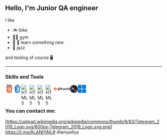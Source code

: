 ## Hello, I'm Junior QA engineer

I like
* :bike:   bike
* :weight_lifting_woman:   gym
* :book: :mag_right:   learn something new
* :saxophone:   jazz

and testing of course   :desktop_computer:

---
### Skills and Tools
<img align="left" alt="HTML5" width="26px" src=https://raw.githubusercontent.com/github/explore/80688e429a7d4ef2fca1e82350fe8e3517d3494d/topics/html/html.png />
<img align="left" alt="HTML5" width="26px" src=https://raw.githubusercontent.com/github/explore/80688e429a7d4ef2fca1e82350fe8e3517d3494d/topics/css/css.png/>
<img align="left" alt="HTML5" width="26px" src=https://media.proglib.io/wp-uploads/2017/02/download.png/>
<img align="left" alt="HTML5" width="26px" src=https://upload.wikimedia.org/wikipedia/ru/thumb/3/39/Java_logo.svg/1200px-Java_logo.svg.png/>
<img align="left" alt="HTML5" width="26px" src=https://images.credly.com/images/1d00cba3-b482-410c-a507-26d58e77f1db/Artboard_Copy_16.png/>
<img align="left" alt="HTML5" width="26px" src=https://www.itsdelta.ru/upload/iblock/d41/d4164c9d28b9e2c11e347b5e477ab831.png/>
<img align="left" alt="HTML5" width="26px" src=https://raw.githubusercontent.com/github/explore/80688e429a7d4ef2fca1e82350fe8e3517d3494d/topics/git/git.png/>
<img align="left" alt="HTML5" width="26px" src=https://raw.githubusercontent.com/github/explore/868696fc547869eb5de5add3b3695abdd43bb9dc/topics/macos/macos.png/>
<img align="left" alt="HTML5" width="26px" src=https://raw.githubusercontent.com/github/explore/d92924b1d925bb134e308bd29c9de6c302ed3beb/topics/terminal/terminal.png/>
<img align="left" alt="HTML5" width="26px" src=https://raw.githubusercontent.com/github/explore/379d49236d826364be968345e0a085d044108cff/topics/windows/windows.png/>

<br />
<br />
<br />

### You can contact me:
[https://upload.wikimedia.org/wikipedia/commons/thumb/2/21/VK.com-logo.svg/640px-VK.com-logo.svg.png]: https://vk.com/feed 
[https://upload.wikimedia.org/wikipedia/commons/thumb/8/83/Telegram_2019_Logo.svg/800px-Telegram_2019_Logo.svg.png] https://t.me/ALANIYAIL# AlaniyaIlya
